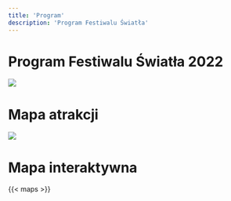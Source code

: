 ```yaml
---
title: 'Program'
description: 'Program Festiwalu Światła'
---
```


# Program Festiwalu Światła 2022

![](/images/program/program2022.png)

# Mapa atrakcji

![](/images/program/mapa2022.png)

# Mapa interaktywna

{{< maps >}}
